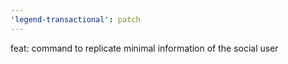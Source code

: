 ```yaml
---
'legend-transactional': patch
---
```


feat: command to replicate minimal information of the social user
